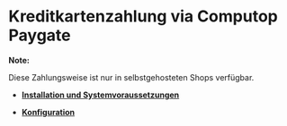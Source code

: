 # Kreditkartenzahlung via Computop Paygate 

**Note:**

Diese Zahlungsweise ist nur in selbstgehosteten Shops verfügbar.

-   **[Installation und Systemvoraussetzungen](7_2_3_13_1_InstallationUndSystemvoraussetzungen.md)**  

-   **[Konfiguration](7_2_3_13_2_Konfiguration.md)**  




